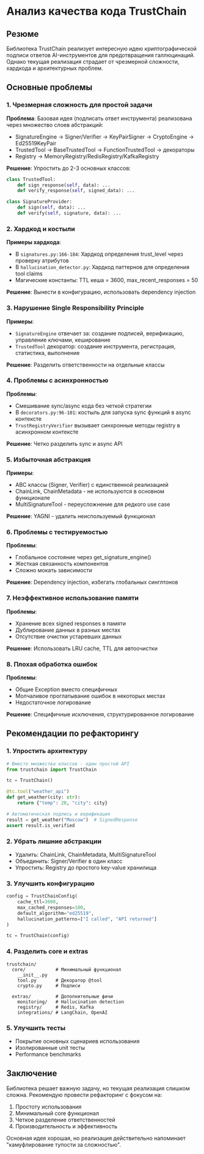 # Анализ качества кода TrustChain

## Резюме

Библиотека TrustChain реализует интересную идею криптографической подписи ответов AI-инструментов для предотвращения галлюцинаций. Однако текущая реализация страдает от чрезмерной сложности, хардкода и архитектурных проблем.

## Основные проблемы

### 1. Чрезмерная сложность для простой задачи

**Проблема**: Базовая идея (подписать ответ инструмента) реализована через множество слоев абстракций:
- SignatureEngine -> Signer/Verifier -> KeyPairSigner -> CryptoEngine -> Ed25519KeyPair
- TrustedTool -> BaseTrustedTool -> FunctionTrustedTool -> декораторы
- Registry -> MemoryRegistry/RedisRegistry/KafkaRegistry

**Решение**: Упростить до 2-3 основных классов:
```python
class TrustedTool:
    def sign_response(self, data): ...
    def verify_response(self, signed_data): ...

class SignatureProvider:
    def sign(self, data): ...
    def verify(self, signature, data): ...
```

### 2. Хардкод и костыли

**Примеры хардкода**:
- В `signatures.py:166-184`: Хардкод определения trust_level через проверку атрибутов
- В `hallucination_detector.py`: Хардкод паттернов для определения tool claims
- Магические константы: TTL кеша = 3600, max_recent_responses = 50

**Решение**: Вынести в конфигурацию, использовать dependency injection

### 3. Нарушение Single Responsibility Principle

**Примеры**:
- `SignatureEngine` отвечает за: создание подписей, верификацию, управление ключами, кеширование
- `TrustedTool` декоратор: создание инструмента, регистрация, статистика, выполнение

**Решение**: Разделить ответственности на отдельные классы

### 4. Проблемы с асинхронностью

**Проблемы**:
- Смешивание sync/async кода без четкой стратегии
- В `decorators.py:96-101`: костыль для запуска sync функций в async контексте
- `TrustRegistryVerifier` вызывает синхронные методы registry в асинхронном контексте

**Решение**: Четко разделить sync и async API

### 5. Избыточная абстракция

**Примеры**:
- ABC классы (Signer, Verifier) с единственной реализацией
- ChainLink, ChainMetadata - не используются в основном функционале
- MultiSignatureTool - переусложнение для редкого use case

**Решение**: YAGNI - удалить неиспользуемый функционал

### 6. Проблемы с тестируемостью

**Проблемы**:
- Глобальное состояние через get_signature_engine()
- Жесткая связанность компонентов
- Сложно мокать зависимости

**Решение**: Dependency injection, избегать глобальных синглтонов

### 7. Неэффективное использование памяти

**Проблемы**:
- Хранение всех signed responses в памяти
- Дублирование данных в разных местах
- Отсутствие очистки устаревших данных

**Решение**: Использовать LRU cache, TTL для автоочистки

### 8. Плохая обработка ошибок

**Проблемы**:
- Общие Exception вместо специфичных
- Молчаливое проглатывание ошибок в некоторых местах
- Недостаточное логирование

**Решение**: Специфичные исключения, структурированное логирование

## Рекомендации по рефакторингу

### 1. Упростить архитектуру

```python
# Вместо множества классов - один простой API
from trustchain import TrustChain

tc = TrustChain()

@tc.tool("weather_api")
def get_weather(city: str):
    return {"temp": 20, "city": city}

# Автоматическая подпись и верификация
result = get_weather("Moscow")  # SignedResponse
assert result.is_verified
```

### 2. Убрать лишние абстракции

- Удалить: ChainLink, ChainMetadata, MultiSignatureTool
- Объединить: Signer/Verifier в один класс
- Упростить: Registry до простого key-value хранилища

### 3. Улучшить конфигурацию

```python
config = TrustChainConfig(
    cache_ttl=3600,
    max_cached_responses=100,
    default_algorithm="ed25519",
    hallucination_patterns=["I called", "API returned"]
)

tc = TrustChain(config)
```

### 4. Разделить core и extras

```
trustchain/
  core/           # Минимальный функционал
    __init__.py
    tool.py       # Декоратор @tool
    crypto.py     # Подписи
    
  extras/         # Дополнительные фичи
    monitoring/   # Hallucination detection
    registry/     # Redis, Kafka
    integrations/ # LangChain, OpenAI
```

### 5. Улучшить тесты

- Покрытие основных сценариев использования
- Изолированные unit тесты
- Performance benchmarks

## Заключение

Библиотека решает важную задачу, но текущая реализация слишком сложна. Рекомендую провести рефакторинг с фокусом на:
1. Простоту использования
2. Минимальный core функционал
3. Четкое разделение ответственностей
4. Производительность и эффективность

Основная идея хорошая, но реализация действительно напоминает "камуфлирование тупости за сложностью". 
